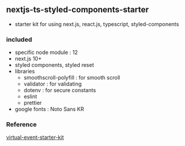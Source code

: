 ## nextjs-ts-styled-components-starter

- starter kit for using next.js, react.js, typescript, styled-components

### included

- specific node module : 12
- next.js 10+
- styled components, styled reset
- libraries
  - smoothscroll-polyfill : for smooth scroll
  - validator : for validating
  - dotenv : for secure constants
  - eslint
  - prettier
- google fonts : Noto Sans KR

### Reference

[virtual-event-starter-kit](https://github.com/vercel/virtual-event-starter-kit)
